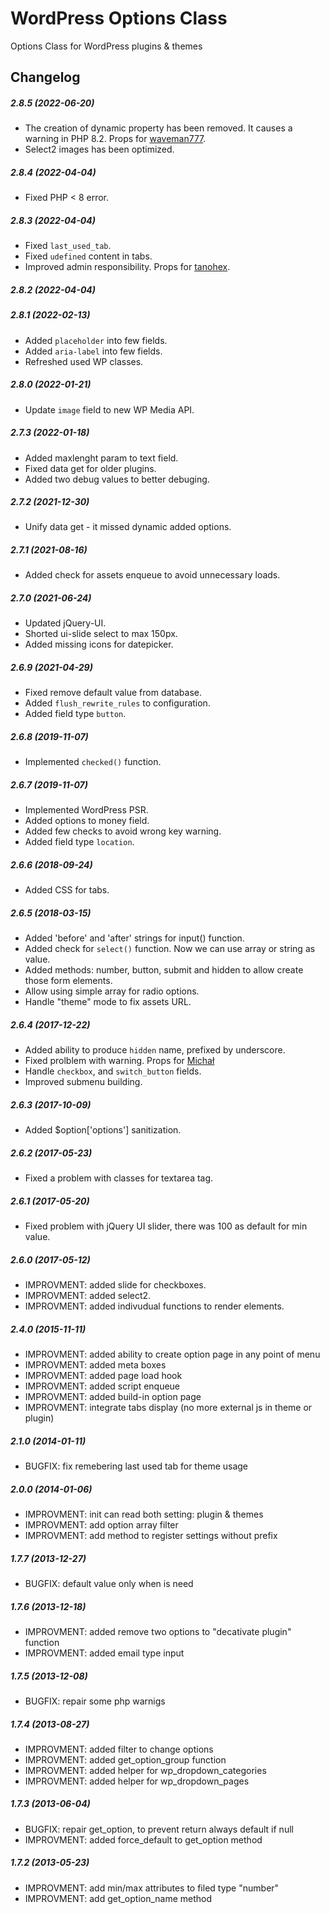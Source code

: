 WordPress Options Class
=======================

Options Class for WordPress plugins &amp; themes

Changelog
---------

##### 2.8.5 (2022-06-20)
* The creation of dynamic property has been removed. It causes a warning in PHP 8.2. Props for [waveman777](https://wordpress.org/support/users/waveman777/).
* Select2 images has been optimized.

##### 2.8.4 (2022-04-04)
* Fixed PHP < 8 error.

##### 2.8.3 (2022-04-04)
* Fixed `last_used_tab`.
* Fixed `udefined` content in tabs.
* Improved admin responsibility. Props for [tanohex](https://wordpress.org/support/users/tanohex/).

##### 2.8.2 (2022-04-04)

##### 2.8.1 (2022-02-13)
* Added `placeholder` into few fields.
* Added `aria-label` into few fields.
* Refreshed used WP classes.

##### 2.8.0 (2022-01-21)
* Update `image` field to new WP Media API.

##### 2.7.3 (2022-01-18)
* Added maxlenght param to text field.
* Fixed data get for older plugins.
* Added two debug values to better debuging.

##### 2.7.2 (2021-12-30)
* Unify data get - it missed dynamic added options.

##### 2.7.1 (2021-08-16)
* Added check for assets enqueue to avoid unnecessary loads.

##### 2.7.0 (2021-06-24)
* Updated jQuery-UI.
* Shorted ui-slide select to max 150px.
* Added missing icons for datepicker.

##### 2.6.9 (2021-04-29)
* Fixed remove default value from database.
* Added `flush_rewrite_rules` to configuration.
* Added field type `button`.

##### 2.6.8 (2019-11-07)
* Implemented `checked()` function.

##### 2.6.7 (2019-11-07)
* Implemented WordPress PSR.
* Added options to money field.
* Added few checks to avoid wrong key warning.
* Added field type `location`.

##### 2.6.6 (2018-09-24)
* Added CSS for tabs.

##### 2.6.5 (2018-03-15)

* Added 'before' and 'after' strings for input() function.
* Added check for `select()` function. Now we can use array or string as value.
* Added methods: number, button, submit and hidden to allow create those form elements.
* Allow using simple array for radio options.
* Handle "theme" mode to fix assets URL.

##### 2.6.4 (2017-12-22)

* Added ability to produce `hidden` name, prefixed by underscore.
* Fixed prolblem with warning. Props for [Michał](https://wordpress.org/support/users/lupinek/)
* Handle `checkbox`, and `switch_button` fields.
* Improved submenu building.

##### 2.6.3 (2017-10-09)

* Added $option['options'] sanitization.

##### 2.6.2 (2017-05-23)

* Fixed a problem with classes for textarea tag.

##### 2.6.1 (2017-05-20)

* Fixed problem with jQuery UI slider, there was 100 as default for min value.

##### 2.6.0 (2017-05-12)

* IMPROVMENT: added slide for checkboxes.
* IMPROVMENT: added select2.
* IMPROVMENT: added indivudual functions to render elements.

##### 2.4.0 (2015-11-11)

* IMPROVMENT: added ability to create option page in any point of menu
* IMPROVMENT: added meta boxes
* IMPROVMENT: added page load hook
* IMPROVMENT: added script enqueue
* IMPROVMENT: added build-in option page
* IMPROVMENT: integrate tabs display (no more external js in theme or plugin)

##### 2.1.0 (2014-01-11)

* BUGFIX: fix remebering last used tab for theme usage

##### 2.0.0 (2014-01-06)

* IMPROVMENT: init can read both setting: plugin & themes
* IMPROVMENT: add option array filter
* IMPROVMENT: add method to register settings without prefix

##### 1.7.7 (2013-12-27)

* BUGFIX: default value only when is need

##### 1.7.6 (2013-12-18)

* IMPROVMENT: added remove two options to "decativate plugin" function
* IMPROVMENT: added email type input

##### 1.7.5 (2013-12-08)

* BUGFIX: repair some php warnigs

##### 1.7.4 (2013-08-27)

* IMPROVMENT: added filter to change options
* IMPROVMENT: added get_option_group function
* IMPROVMENT: added helper for wp_dropdown_categories
* IMPROVMENT: added helper for wp_dropdown_pages

##### 1.7.3 (2013-06-04)

* BUGFIX: repair get_option, to prevent return always default if null
* IMPROVMENT: added force_default to get_option method

##### 1.7.2 (2013-05-23)

* IMPROVMENT: add min/max attributes to filed type "number"
* IMPROVMENT: add get_option_name method

